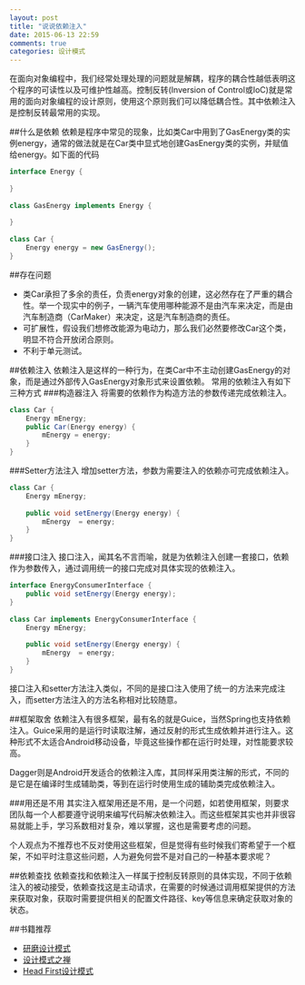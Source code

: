 ```yaml
---
layout: post
title: "说说依赖注入"
date: 2015-06-13 22:59
comments: true
categories: 设计模式 
---
```

在面向对象编程中，我们经常处理处理的问题就是解耦，程序的耦合性越低表明这个程序的可读性以及可维护性越高。控制反转(Inversion of Control或IoC)就是常用的面向对象编程的设计原则，使用这个原则我们可以降低耦合性。其中依赖注入是控制反转最常用的实现。
<!--more-->
##什么是依赖
依赖是程序中常见的现象，比如类Car中用到了GasEnergy类的实例energy，通常的做法就是在Car类中显式地创建GasEnergy类的实例，并赋值给energy。如下面的代码
```java
interface Energy {
		
}
	
class GasEnergy implements Energy {
		
}
	
class Car {
	Energy energy = new GasEnergy();
}
```
##存在问题
  * 类Car承担了多余的责任，负责energy对象的创建，这必然存在了严重的耦合性。举一个现实中的例子，一辆汽车使用哪种能源不是由汽车来决定，而是由汽车制造商（CarMaker）来决定，这是汽车制造商的责任。
  * 可扩展性，假设我们想修改能源为电动力，那么我们必然要修改Car这个类，明显不符合开放闭合原则。
  * 不利于单元测试。

##依赖注入
依赖注入是这样的一种行为，在类Car中不主动创建GasEnergy的对象，而是通过外部传入GasEnergy对象形式来设置依赖。
常用的依赖注入有如下三种方式
###构造器注入
将需要的依赖作为构造方法的参数传递完成依赖注入。
```java
class Car {
	Energy mEnergy;
	public Car(Energy energy) {
		mEnergy = energy;
	}
}
```
###Setter方法注入
增加setter方法，参数为需要注入的依赖亦可完成依赖注入。
```java
class Car {
	Energy mEnergy;
		
	public void setEnergy(Energy energy) {
		mEnergy  = energy;
	}
}
```
###接口注入
接口注入，闻其名不言而喻，就是为依赖注入创建一套接口，依赖作为参数传入，通过调用统一的接口完成对具体实现的依赖注入。
```java
interface EnergyConsumerInterface {
	public void setEnergy(Energy energy);
}
	
class Car implements EnergyConsumerInterface {
	Energy mEnergy;
		
	public void setEnergy(Energy energy) {
		mEnergy  = energy;
	}
}
```
接口注入和setter方法注入类似，不同的是接口注入使用了统一的方法来完成注入，而setter方法注入的方法名称相对比较随意。


##框架取舍
依赖注入有很多框架，最有名的就是Guice，当然Spring也支持依赖注入。Guice采用的是运行时读取注解，通过反射的形式生成依赖并进行注入。这种形式不太适合Android移动设备，毕竟这些操作都在运行时处理，对性能要求较高。

Dagger则是Android开发适合的依赖注入库，其同样采用类注解的形式，不同的是它是在编译时生成辅助类，等到在运行时使用生成的辅助类完成依赖注入。

###用还是不用
其实注入框架用还是不用，是一个问题，如若使用框架，则要求团队每一个人都要遵守说明来编写代码解决依赖注入。而这些框架其实也并非很容易就能上手，学习系数相对复杂，难以掌握，这也是需要考虑的问题。

个人观点为不推荐也不反对使用这些框架，但是觉得有些时候我们寄希望于一个框架，不如平时注意这些问题，人为避免何尝不是对自己的一种基本要求呢？


##依赖查找
依赖查找和依赖注入一样属于控制反转原则的具体实现，不同于依赖注入的被动接受，依赖查找这是主动请求，在需要的时候通过调用框架提供的方法来获取对象，获取时需要提供相关的配置文件路径、key等信息来确定获取对象的状态。


##书籍推荐
  * [研磨设计模式](http://www.amazon.cn/gp/product/B004G8P90S/ref=as_li_qf_sp_asin_il_tl?ie=UTF8&camp=536&creative=3200&creativeASIN=B004G8P90S&linkCode=as2&tag=droidyue-23)
  * [设计模式之禅](http://www.amazon.cn/gp/product/B00INI842W/ref=as_li_qf_sp_asin_il_tl?ie=UTF8&camp=536&creative=3200&creativeASIN=B00INI842W&linkCode=as2&tag=droidyue-23)
  * [Head First设计模式](http://www.amazon.cn/gp/product/B0011FBU34/ref=as_li_qf_sp_asin_il_tl?ie=UTF8&camp=536&creative=3200&creativeASIN=B0011FBU34&linkCode=as2&tag=droidyue-23)
